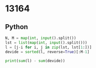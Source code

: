 # 13164

## Python

```python
N, M = map(int, input().split())
lst = list(map(int, input().split()))
l = [j-i for i, j in zip(lst, lst[1:])]
devide = sorted(l, reverse=True)[:M-1]

print(sum(l) - sum(devide))

```
